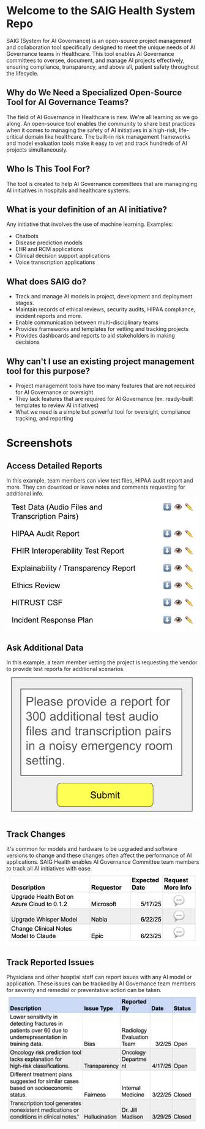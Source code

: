 # Welcome to the SAIG Health System Repo

SAIG (System for AI Governance) is an open-source project management and collaboration tool specifically designed to meet the unique needs of AI Governance teams in Healthcare. This tool enables AI Governance committees to oversee, document, and manage AI projects effectively, ensuring compliance, transparency, and above all, patient safety throughout the lifecycle.

## Why do We Need a Specialized Open-Source Tool for AI Governance Teams?

The field of AI Governance in Healthcare is new. We're all learning as we go along. An open-source tool enables the community to share best practices when it comes to managing the safety of AI initiatives in a high-risk, life-critical domain like healthcare. The built-in risk management frameworks and model evaluation tools make it easy to vet and track hundreds of AI projects simultaneously.

## Who Is This Tool For?

The tool is created to help AI Governance committees that are managinging AI initiatives in hospitals and healthcare systems.

## What is your definition of an AI initiative?

Any initiative that involves the use of machine learning. Examples:
- Chatbots
- Disease prediction models
- EHR and RCM applications
- Clinical decision support applications
- Voice transcription applications

## What does SAIG do?

- Track and manage AI models in project, development and deployment stages.
- Maintain records of ethical reviews, security audits, HIPAA compliance, incident reports and more.
- Enable communication between multi-disciplinary teams
- Provides frameworks and templates for vetting and tracking projects
- Provides dashboards and reports to aid stakeholders in making decisions

## Why can't I use an existing project management tool for this purpose?
- Project management tools have too many features that are not required for AI Governance or oversight
- They lack features that are required for AI Governance (ex: ready-built templates to review AI initiatives)
- What we need is a simple but powerful tool for oversight, compliance tracking, and reporting

# Screenshots

## Access Detailed Reports

In this example, team members can view test files, HIPAA audit report and more. They can download or leave notes and comments requesting for additional info.
![Detailed Reports Screenshot](images/detailed_report.png)

## Ask Additional Data

In this example, a team member vetting the project is requesting the vendor to provide test reports for additional scenarios.
![Request Data Screenshot](images/request_data.png)

## Track Changes

It's common for models and hardware to be upgraded and software versions to change and these changes often affect the performance of AI applications. SAIG Health enables AI Governance Committee team members to track all AI initiatives with ease.
![Track Changes](images/track_changes.png)

## Track Reported Issues

Physicians and other hospital staff can report issues with any AI model or application. These issues can be tracked by AI Governance team members for severity and remedial or preventative action can be taken.
![Track Changes](images/track_issues.png)
